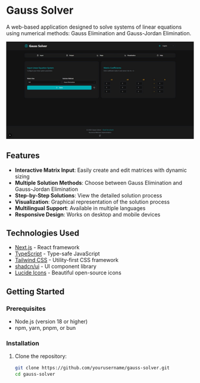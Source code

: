 # Gauss Solver

A web-based application designed to solve systems of linear equations using numerical methods: Gauss Elimination and Gauss-Jordan Elimination.

![Gauss Solver](public/screenshot.png)

## Features

- **Interactive Matrix Input**: Easily create and edit matrices with dynamic sizing
- **Multiple Solution Methods**: Choose between Gauss Elimination and Gauss-Jordan Elimination
- **Step-by-Step Solutions**: View the detailed solution process
- **Visualization**: Graphical representation of the solution process
- **Multilingual Support**: Available in multiple languages
- **Responsive Design**: Works on desktop and mobile devices

## Technologies Used

- [Next.js](https://nextjs.org/) - React framework
- [TypeScript](https://www.typescriptlang.org/) - Type-safe JavaScript
- [Tailwind CSS](https://tailwindcss.com/) - Utility-first CSS framework
- [shadcn/ui](https://ui.shadcn.com/) - UI component library
- [Lucide Icons](https://lucide.dev/) - Beautiful open-source icons

## Getting Started

### Prerequisites

- Node.js (version 18 or higher)
- npm, yarn, pnpm, or bun

### Installation

1. Clone the repository:
   ```bash
   git clone https://github.com/yourusername/gauss-solver.git
   cd gauss-solver
   ```
